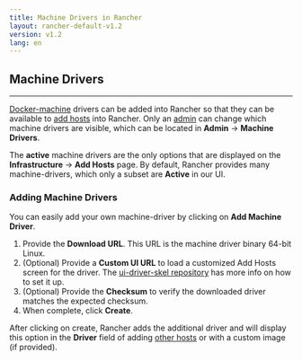 ```yaml
---
title: Machine Drivers in Rancher
layout: rancher-default-v1.2
version: v1.2
lang: en
---
```


## Machine Drivers
---

[Docker-machine](https://docs.docker.com/machine/) drivers can be added into Rancher so that they can be available to [add hosts]({{site.baseurl}}/rancher/{{page.version}}/{{page.lang}}/hosts/other/) into Rancher. Only an [admin]({{site.baseurl}}/rancher/{{page.version}}/{{page.lang}}/configuration/access-control/#admin) can change which machine drivers are visible, which can be located in  **Admin** -> **Machine Drivers**.

The **active** machine drivers are the only options that are displayed on the **Infrastructure** -> **Add Hosts** page. By default, Rancher provides many machine-drivers, which only a subset are **Active** in our UI.

### Adding Machine Drivers

You can easily add your own machine-driver by clicking on **Add Machine Driver**.

1. Provide the **Download URL**. This URL is the machine driver binary 64-bit Linux.
2. (Optional) Provide a **Custom UI URL** to load a customized Add Hosts screen for the driver. The [ui-driver-skel repository](https://github.com/rancher/ui-driver-skel) has more info on how to set it up.
3. (Optional) Provide the **Checksum** to verify the downloaded driver matches the expected checksum.
4. When complete, click **Create**.

After clicking on create, Rancher adds the additional driver and will display this option in the **Driver** field of adding [other hosts]({{site.baseurl}}/rancher/{{page.version}}/{{page.lang}}/hosts/other/) or with a custom image (if provided).
